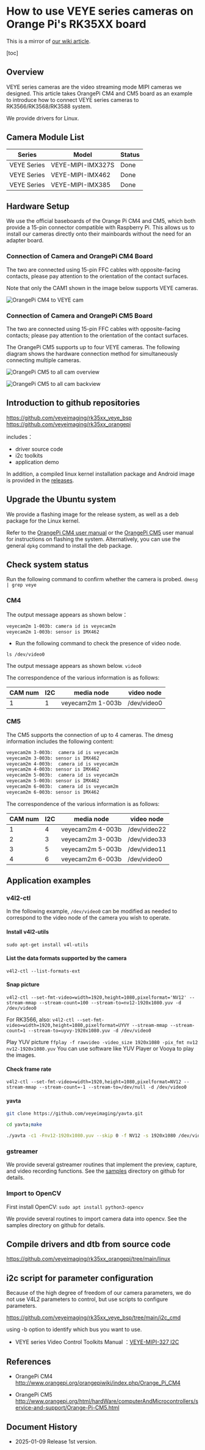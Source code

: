 # How to use VEYE series cameras on Orange Pi's RK35XX board

This is a mirror of [our wiki article](https://wiki.veye.cc/index.php/VEYE_Camera_on_Orange_Pi%27s_RK35XX_Boards).

[toc]

## Overview
VEYE series cameras are the video streaming mode MIPI cameras we designed. This article takes OrangePi CM4 and CM5 board as an example to introduce how to connect VEYE series cameras to RK3566/RK3568/RK3588 system.

We provide drivers for Linux.

## Camera Module List

| Series  | Model  | Status  |
| ------------ | ------------ | ------------ |
| VEYE Series  | VEYE-MIPI-IMX327S  | Done  |
| VEYE Series  | VEYE-MIPI-IMX462  | Done  |
| VEYE Series  | VEYE-MIPI-IMX385  | Done  |

## Hardware Setup
We use the official baseboards of the Orange Pi CM4 and CM5, which both provide a 15-pin connector compatible with Raspberry Pi. This allows us to install our cameras directly onto their mainboards without the need for an adapter board.

### Connection of Camera and OrangePi CM4 Board
The two are connected using 15-pin FFC cables with opposite-facing contacts, please pay attention to the orientation of the contact surfaces.

Note that only the CAM1 shown in the image below supports VEYE cameras.

![OrangePi CM4 to VEYE cam](resources/OrangePi_CM4_to_VEYE_cam.jpg)

### Connection of Camera and OrangePi CM5 Board
The two are connected using 15-pin FFC cables with opposite-facing contacts; please pay attention to the orientation of the contact surfaces.

The OrangePi CM5 supports up to four VEYE cameras. The following diagram shows the hardware connection method for simultaneously connecting multiple cameras.

![OrangePi CM5 to all cam overview](resources/OrangePi_CM5_to_all_cam_overview.jpg)

![OrangePi CM5 to all cam backview](resources/OrangePi_CM5_to_all_cam_backview.jpg)

## Introduction to github repositories

https://github.com/veyeimaging/rk35xx_veye_bsp
https://github.com/veyeimaging/rk35xx_orangepi

includes：
- driver source code
- i2c toolkits
- application demo

In addition, a compiled linux kernel installation package and Android image is provided in the [releases](https://github.com/veyeimaging/rk35xx_orangepi/releases).

## Upgrade the Ubuntu system

We provide a flashing image for the release system, as well as a deb package for the Linux kernel.

Refer to the [OrangePi CM4 user manual](http://www.orangepi.org/orangepiwiki/index.php/Orange_Pi_CM4) or the [OrangePi CM5](http://www.orangepi.org/html/hardWare/computerAndMicrocontrollers/service-and-support/Orange-Pi-CM5.html) user manual for instructions on flashing the system. Alternatively, you can use the general `dpkg` command to install the deb package.

## Check system status
Run the following command to confirm whether the camera is probed.
`dmesg | grep veye`
### CM4
The output message appears as shown below：
```bash
veyecam2m 1-003b: camera id is veyecam2m
veyecam2m 1-003b: sensor is IMX462
```
- Run the following command to check the presence of video node.

`ls /dev/video0`

The output message appears as shown below.
`video0`

The correspondence of the various information is as follows:

| CAM num | I2C | media node         | video node    |
|---------|-----|--------------------|---------------|
| 1       | 1   | veyecam2m 1-003b   | /dev/video0   |

### CM5
The CM5 supports the connection of up to 4 cameras. The dmesg information includes the following content:
```bash
veyecam2m 3-003b:  camera id is veyecam2m
veyecam2m 3-003b: sensor is IMX462
veyecam2m 4-003b:  camera id is veyecam2m
veyecam2m 4-003b: sensor is IMX462
veyecam2m 5-003b:  camera id is veyecam2m
veyecam2m 5-003b: sensor is IMX462
veyecam2m 6-003b:  camera id is veyecam2m
veyecam2m 6-003b: sensor is IMX462
```
The correspondence of the various information is as follows:

| CAM num | I2C | media node         | video node    |
|---------|-----|--------------------|---------------|
| 1       | 4   | veyecam2m 4-003b   | /dev/video22  |
| 2       | 3   | veyecam2m 3-003b   | /dev/video33  |
| 3       | 5   | veyecam2m 5-003b   | /dev/video11  |
| 4       | 6   | veyecam2m 6-003b   | /dev/video0   |


## Application examples
### v4l2-ctl
In the following example, `/dev/video0` can be modified as needed to correspond to the video node of the camera you wish to operate.

#### Install v4l2-utils
`sudo apt-get install v4l-utils`

####  List the data formats supported by the camera

`v4l2-ctl --list-formats-ext`

#### Snap picture

`v4l2-ctl --set-fmt-video=width=1920,height=1080,pixelformat='NV12' --stream-mmap --stream-count=100 --stream-to=nv12-1920x1080.yuv -d /dev/video0`

For RK3566, also:
`v4l2-ctl --set-fmt-video=width=1920,height=1080,pixelformat=UYVY --stream-mmap --stream-count=1 --stream-to=uyvy-1920x1080.yuv -d /dev/video0`

Play YUV picture
`ffplay -f rawvideo -video_size 1920x1080 -pix_fmt nv12 nv12-1920x1080.yuv`
You can use software like YUV Player or Vooya to play the images.

#### Check frame rate
`v4l2-ctl --set-fmt-video=width=1920,height=1080,pixelformat=NV12 --stream-mmap --stream-count=-1 --stream-to=/dev/null -d /dev/video0`

#### yavta
```bash
git clone https://github.com/veyeimaging/yavta.git

cd yavta;make

./yavta -c1 -Fnv12-1920x1080.yuv --skip 0 -f NV12 -s 1920x1080 /dev/video0
```

### gstreamer
We provide several gstreamer routines that implement the preview, capture, and video recording functions. See the [samples](https://github.com/veyeimaging/rk35xx_veye_bsp/tree/main/samples) directory on github for details.

### Import to OpenCV

First install OpenCV:
`sudo apt install python3-opencv`

We provide several routines to import camera data into opencv. See the samples directory on github for details.

##  Compile drivers and dtb from source code

https://github.com/veyeimaging/rk35xx_orangepi/tree/main/linux

## i2c script for parameter configuration

Because of the high degree of freedom of our camera parameters, we do not use V4L2 parameters to control, but use scripts to configure parameters.

https://github.com/veyeimaging/rk35xx_veye_bsp/tree/main/i2c_cmd

using -b option to identify which bus you want to use.

- VEYE series
Video Control Toolkits Manual ：[VEYE-MIPI-327 I2C](http://wiki.veye.cc/index.php/VEYE-MIPI-290/327_i2c/)

## References
- OrangePi CM4
http://www.orangepi.org/orangepiwiki/index.php/Orange_Pi_CM4

- OrangePi CM5
http://www.orangepi.org/html/hardWare/computerAndMicrocontrollers/service-and-support/Orange-Pi-CM5.html

## Document History
- 2025-01-09
Release 1st version.
